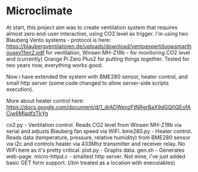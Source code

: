 # Microclimate

At start, this project aim was to create ventilation system that requires almost zero end-user interaction, using CO2 level as trigger.
I'm using two Blauberg Vento systems - protocol is here:
https://blaubergventilatoren.de/uploads/download/ventoexpertduowsmarthousev11en2.pdf
for ventilation, Winsen MH-Z19b - for monitoring CO2 level and (currently) Orange Pi Zero Plus2 for putting things together.
Tested for  two years now, everything works good.

Now i have extended the system with BME280 sensor, heater control, and small http server (some code changed to allow server-side scripts execution).

More about heater control here:
https://docs.google.com/document/d/1_drADWenzFtNRgrBaX9dGQfiQEofACiw6MladfzTkYg

co2.py - Ventilation control. Reads CO2 level from Winsen MH-Z19b via serial and adjusts Blauberg fan speed via WiFi.
bme280.py - Heater control. Reads data (temperature, pressure, relative humidity) from BME280 sensor via i2c and controls heater via 433Mhz transmitter and receiver relay. No WiFi here as it's pretty critical.
plot.py - Graphs data.
gen.sh - Generates web-page.
micro-httpd.c - smallest http server. Not mine, i've just added basic GET form support. (/bin treated as a location with executables) 
